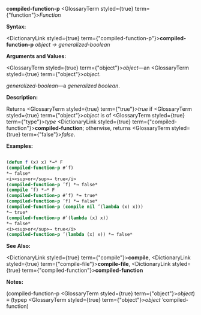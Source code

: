 **compiled-function-p** <GlossaryTerm styled={true} term={"function"}><i>Function</i></GlossaryTerm> 



**Syntax:** 



<DictionaryLink styled={true} term={"compiled-function-p"}><b>compiled-function-p</b></DictionaryLink> *object → generalized-boolean* 



**Arguments and Values:** 



<GlossaryTerm styled={true} term={"object"}><i>object</i></GlossaryTerm>—an <GlossaryTerm styled={true} term={"object"}><i>object</i></GlossaryTerm>. 



*generalized-boolean*—a *generalized boolean*. 



**Description:** 



Returns <GlossaryTerm styled={true} term={"true"}><i>true</i></GlossaryTerm> if <GlossaryTerm styled={true} term={"object"}><i>object</i></GlossaryTerm> is of <GlossaryTerm styled={true} term={"type"}><i>type</i></GlossaryTerm> <DictionaryLink styled={true} term={"compiled-function"}><b>compiled-function</b></DictionaryLink>; otherwise, returns <GlossaryTerm styled={true} term={"false"}><i>false</i></GlossaryTerm>. 















**Examples:**
```lisp

(defun f (x) x) *→* F 
(compiled-function-p #’f) 
*→ false* 
<i><sup>or</sup>→ true</i> 
(compiled-function-p ’f) *→ false* 
(compile ’f) *→* F 
(compiled-function-p #’f) *→ true* 
(compiled-function-p ’f) *→ false* 
(compiled-function-p (compile nil ’(lambda (x) x))) 
*→ true* 
(compiled-function-p #’(lambda (x) x)) 
*→ false* 
<i><sup>or</sup>→ true</i> 
(compiled-function-p ’(lambda (x) x)) *→ false* 

```
**See Also:** 



<DictionaryLink styled={true} term={"compile"}><b>compile</b></DictionaryLink>, <DictionaryLink styled={true} term={"compile-file"}><b>compile-file</b></DictionaryLink>, <DictionaryLink styled={true} term={"compiled-function"}><b>compiled-function</b></DictionaryLink> 



**Notes:** 



(compiled-function-p <GlossaryTerm styled={true} term={"object"}><i>object</i></GlossaryTerm>) *≡* (typep <GlossaryTerm styled={true} term={"object"}><i>object</i></GlossaryTerm> ’compiled-function) 



